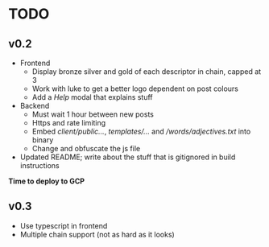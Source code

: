 # TODO

## v0.2

- Frontend
    - Display bronze silver and gold of each descriptor in chain, capped at 3
    - Work with luke to get a better logo dependent on post colours
    - Add a *Help* modal that explains stuff
- Backend
    - Must wait 1 hour between new posts
    - Https and rate limiting
    - Embed *client/public...*, *templates/...* and */words/adjectives.txt* into
    binary
    - Change and obfuscate the js file
- Updated README; write about the stuff that is gitignored in build instructions

**Time to deploy to GCP**

## v0.3

- Use typescript in frontend
- Multiple chain support (not as hard as it looks)
